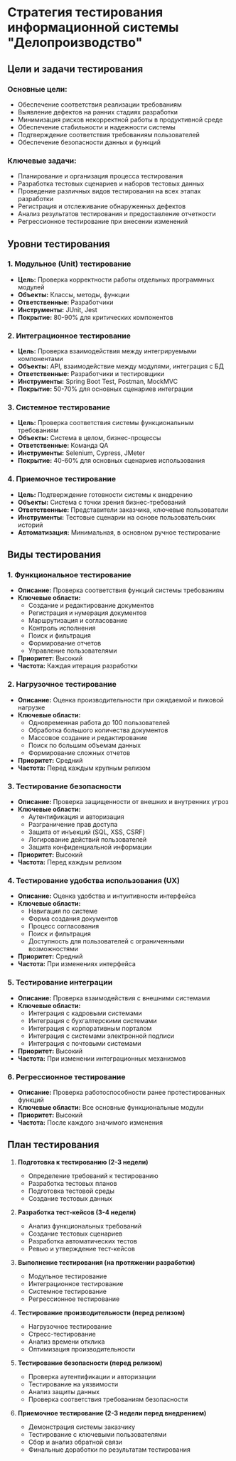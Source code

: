 # Стратегия тестирования информационной системы "Делопроизводство"

## Цели и задачи тестирования

### Основные цели:
- Обеспечение соответствия реализации требованиям
- Выявление дефектов на ранних стадиях разработки
- Минимизация рисков некорректной работы в продуктивной среде
- Обеспечение стабильности и надежности системы
- Подтверждение соответствия требованиям пользователей
- Обеспечение безопасности данных и функций

### Ключевые задачи:
- Планирование и организация процесса тестирования
- Разработка тестовых сценариев и наборов тестовых данных
- Проведение различных видов тестирования на всех этапах разработки
- Регистрация и отслеживание обнаруженных дефектов
- Анализ результатов тестирования и предоставление отчетности
- Регрессионное тестирование при внесении изменений

## Уровни тестирования

### 1. Модульное (Unit) тестирование
- **Цель:** Проверка корректности работы отдельных программных модулей
- **Объекты:** Классы, методы, функции
- **Ответственные:** Разработчики
- **Инструменты:** JUnit, Jest
- **Покрытие:** 80-90% для критических компонентов

### 2. Интеграционное тестирование
- **Цель:** Проверка взаимодействия между интегрируемыми компонентами
- **Объекты:** API, взаимодействие между модулями, интеграция с БД
- **Ответственные:** Разработчики и тестировщики
- **Инструменты:** Spring Boot Test, Postman, MockMVC
- **Покрытие:** 50-70% для основных сценариев интеграции

### 3. Системное тестирование
- **Цель:** Проверка соответствия системы функциональным требованиям
- **Объекты:** Система в целом, бизнес-процессы
- **Ответственные:** Команда QA
- **Инструменты:** Selenium, Cypress, JMeter
- **Покрытие:** 40-60% для основных сценариев использования

### 4. Приемочное тестирование
- **Цель:** Подтверждение готовности системы к внедрению
- **Объекты:** Система с точки зрения бизнес-требований
- **Ответственные:** Представители заказчика, ключевые пользователи
- **Инструменты:** Тестовые сценарии на основе пользовательских историй
- **Автоматизация:** Минимальная, в основном ручное тестирование

## Виды тестирования

### 1. Функциональное тестирование
- **Описание:** Проверка соответствия функций системы требованиям
- **Ключевые области:**
    - Создание и редактирование документов
    - Регистрация и нумерация документов
    - Маршрутизация и согласование
    - Контроль исполнения
    - Поиск и фильтрация
    - Формирование отчетов
    - Управление пользователями
- **Приоритет:** Высокий
- **Частота:** Каждая итерация разработки

### 2. Нагрузочное тестирование
- **Описание:** Оценка производительности при ожидаемой и пиковой нагрузке
- **Ключевые области:**
    - Одновременная работа до 100 пользователей
    - Обработка большого количества документов
    - Массовое создание и редактирование
    - Поиск по большим объемам данных
    - Формирование сложных отчетов
- **Приоритет:** Средний
- **Частота:** Перед каждым крупным релизом

### 3. Тестирование безопасности
- **Описание:** Проверка защищенности от внешних и внутренних угроз
- **Ключевые области:**
    - Аутентификация и авторизация
    - Разграничение прав доступа
    - Защита от инъекций (SQL, XSS, CSRF)
    - Логирование действий пользователей
    - Защита конфиденциальной информации
- **Приоритет:** Высокий
- **Частота:** Перед каждым релизом

### 4. Тестирование удобства использования (UX)
- **Описание:** Оценка удобства и интуитивности интерфейса
- **Ключевые области:**
    - Навигация по системе
    - Форма создания документов
    - Процесс согласования
    - Поиск и фильтрация
    - Доступность для пользователей с ограниченными возможностями
- **Приоритет:** Средний
- **Частота:** При изменениях интерфейса

### 5. Тестирование интеграции
- **Описание:** Проверка взаимодействия с внешними системами
- **Ключевые области:**
    - Интеграция с кадровыми системами
    - Интеграция с бухгалтерскими системами
    - Интеграция с корпоративным порталом
    - Интеграция с системами электронной подписи
    - Интеграция с почтовыми системами
- **Приоритет:** Высокий
- **Частота:** При изменении интеграционных механизмов

### 6. Регрессионное тестирование
- **Описание:** Проверка работоспособности ранее протестированных функций
- **Ключевые области:** Все основные функциональные модули
- **Приоритет:** Высокий
- **Частота:** После каждого значимого изменения

## План тестирования

1. **Подготовка к тестированию (2-3 недели)**
    - Определение требований к тестированию
    - Разработка тестовых планов
    - Подготовка тестовой среды
    - Создание тестовых данных

2. **Разработка тест-кейсов (3-4 недели)**
    - Анализ функциональных требований
    - Создание тестовых сценариев
    - Разработка автоматических тестов
    - Ревью и утверждение тест-кейсов

3. **Выполнение тестирования (на протяжении разработки)**
    - Модульное тестирование
    - Интеграционное тестирование
    - Системное тестирование
    - Регрессионное тестирование

4. **Тестирование производительности (перед релизом)**
    - Нагрузочное тестирование
    - Стресс-тестирование
    - Анализ времени отклика
    - Оптимизация производительности

5. **Тестирование безопасности (перед релизом)**
    - Проверка аутентификации и авторизации
    - Тестирование на уязвимости
    - Анализ защиты данных
    - Проверка соответствия требованиям безопасности

6. **Приемочное тестирование (2-3 недели перед внедрением)**
    - Демонстрация системы заказчику
    - Тестирование с ключевыми пользователями
    - Сбор и анализ обратной связи
    - Финальные доработки по результатам тестирования

